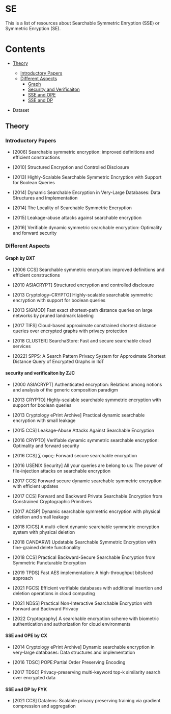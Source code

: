 # SE
This is a  list of resources about Searchable Symmetric Enryption (SSE) or Symmetric Enryption (SE).

# Contents
* [Theory](#theory)
  * [Introductory Papers](#introductory-papers)
  * [Different Aspects](#different-aspects)
    * [Graph](#graph-by-dxt)
    * [Security and Verificaiton](#security-and-verificaiton-by-zjc)
    * [SSE and OPE](#sse-and-ope-by-cx)
    * [SSE and DP](#sse-and-dp-by-fyk)
    
* Dataset

## Theory

### Introductory Papers

* [2006] Searchable symmetric encryption: improved definitions and efficient constructions

* [2010] Structured Encryption and Controlled Disclosure

* [2013] Highly-Scalable Searchable Symmetric Encryption with Support for Boolean Queries

* [2014] Dynamic Searchable Encryption in Very-Large Databases: Data Structures and Implementation

* [2014] The Locality of Searchable Symmetric Encryption
 
* [2015] Leakage-abuse attacks against searchable encryption

* [2016] Verifiable dynamic symmetric searchable encryption: Optimality and forward security

### Different Aspects

#### Graph by DXT

* [2006 CCS] Searchable symmetric encryption: improved definitions and efficient constructions

* [2010 ASIACRYPT] Structured encryption and controlled disclosure

* [2013 Cryptology–CRYPTO] Highly-scalable searchable symmetric encryption with support for boolean queries

* [2013 SIGMOD] Fast exact shortest-path distance queries on large networks by pruned landmark labeling

* [2017 TIFS] Cloud-based approximate constrained shortest distance queries over encrypted graphs with privacy protection

* [2018 CLUSTER] SearchaStore: Fast and secure searchable cloud services

* [2022] SPPS: A Search Pattern Privacy System for Approximate Shortest Distance Query of Encrypted Graphs in IIoT


#### security and verificaiton by ZJC
* [2000 ASIACRYPT] Authenticated encryption: Relations among notions and analysis of the generic composition paradigm

* [2013 CRYPTO] Highly-scalable searchable symmetric encryption with support for boolean queries

* [2013 Cryptology ePrint Archive] Practical dynamic searchable encryption with small leakage

* [2015 CCS] Leakage-Abuse Attacks Against Searchable Encryption

* [2016 CRYPTO] Verifiable dynamic symmetric searchable encryption: Optimality and forward security

* [2016 CCS] ∑ oφoς: Forward secure searchable encryption

* [2016 USENIX Security] All your queries are belong to us: The power of file-injection attacks on searchable encryption

* [2017 CCS] Forward secure dynamic searchable symmetric encryption with efficient updates

* [2017 CCS] Forward and Backward Private Searchable Encryption from Constrained Cryptographic Primitives

* [2017 ACISP] Dynamic searchable symmetric encryption with physical deletion and small leakage

* [2018 ICICS] A multi-client dynamic searchable symmetric encryption system with physical deletion

* [2018 CANDARW] Updatable Searchable Symmetric Encryption with fine-grained delete functionality

* [2018 CCS] Practical Backward-Secure Searchable Encryption from Symmetric Puncturable Encryption

* [2019 TPDS] Fast AES implementation: A high-throughput bitsliced approach

* [2021 FGCS] Efficient verifiable databases with additional insertion and deletion operations in cloud computing

* [2021 NDSS] Practical Non-Interactive Searchable Encryption with Forward and Backward Privacy

* [2022 Cryptography] A searchable encryption scheme with biometric authentication and authorization for cloud environments


#### SSE and OPE by CX
* [2014 Cryptology ePrint Archive] Dynamic searchable encryption in very-large databases: Data structures and implementation

* [2016 TDSC] POPE:Partial Order Preserving Encoding

* [2017 TDSC] Privacy-preserving multi-keyword top-k similarity search over encrypted data


#### SSE and DP by FYK
* [2021 CCS] Datalens: Scalable privacy preserving training via gradient compression and aggregation


